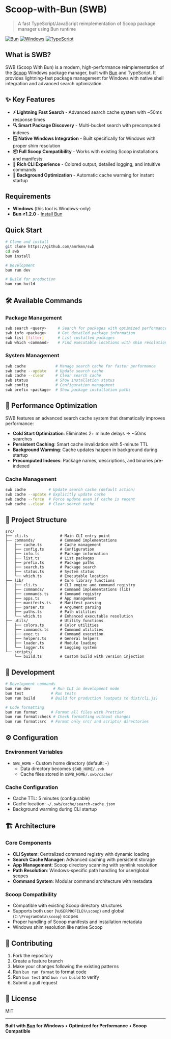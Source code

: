 # Scoop-with-Bun (SWB)

> A fast TypeScript/JavaScript reimplementation of Scoop package manager using Bun runtime

[![Bun](https://img.shields.io/badge/Bun-≥1.2.0-black?logo=bun)](https://bun.com)
[![Windows](https://img.shields.io/badge/Platform-Windows-blue?logo=windows)](https://www.microsoft.com/windows)
[![TypeScript](https://img.shields.io/badge/TypeScript-ES2022-blue?logo=typescript)](https://www.typescriptlang.org/)

## What is SWB?

SWB (Scoop With Bun) is a modern, high-performance reimplementation of the [Scoop](https://scoop.sh/) Windows package manager, built with [Bun](https://bun.com) and TypeScript. It provides lightning-fast package management for Windows with native shell integration and advanced search optimization.

## ✨ Key Features

- **⚡ Lightning Fast Search** - Advanced search cache system with ~50ms response times
- **🔍 Smart Package Discovery** - Multi-bucket search with precomputed indexes
- **🪟 Native Windows Integration** - Built specifically for Windows with proper shim resolution
- **📦 Full Scoop Compatibility** - Works with existing Scoop installations and manifests
- **🎨 Rich CLI Experience** - Colored output, detailed logging, and intuitive commands
- **🚀 Background Optimization** - Automatic cache warming for instant startup

## Requirements

- **Windows** (this tool is Windows-only)
- **Bun ≥1.2.0** - [Install Bun](https://bun.com/docs/installation)

## Quick Start

```bash
# Clone and install
git clone https://github.com/amrkmn/swb
cd swb
bun install

# Development
bun run dev

# Build for production
bun run build
```

## 🛠️ Available Commands

### Package Management
```bash
swb search <query>     # Search for packages with optimized performance
swb info <package>     # Get detailed package information
swb list [filter]      # List installed packages
swb which <command>    # Find executable locations with shim resolution
```

### System Management
```bash
swb cache             # Manage search cache for faster performance
swb cache --update    # Update search cache
swb cache --clear     # Clear search cache
swb status            # Show installation status
swb config            # Configuration management
swb prefix <package>  # Show package installation paths
```

## 🚀 Performance Optimization

SWB features an advanced search cache system that dramatically improves performance:

- **Cold Start Optimization**: Eliminates 2+ minute delays → ~50ms searches
- **Persistent Caching**: Smart cache invalidation with 5-minute TTL
- **Background Warming**: Cache updates happen in background during startup
- **Precomputed Indexes**: Package names, descriptions, and binaries pre-indexed

### Cache Management
```bash
swb cache          # Update search cache (default action)
swb cache --update # Explicitly update cache
swb cache --force  # Force update even if cache is recent
swb cache --clear  # Clear search cache
```

## 📁 Project Structure

```
src/
├── cli.ts              # Main CLI entry point
├── commands/           # Command implementations
│   ├── cache.ts        # Cache management
│   ├── config.ts       # Configuration
│   ├── info.ts         # Package information
│   ├── list.ts         # List packages
│   ├── prefix.ts       # Package paths
│   ├── search.ts       # Package search
│   ├── status.ts       # System status
│   └── which.ts        # Executable location
├── lib/                # Core library functions
│   ├── cli.ts          # CLI engine and command registry
│   ├── commands/       # Command implementations (lib)
│   ├── commands.ts     # Command registry
│   ├── apps.ts         # App management
│   ├── manifests.ts    # Manifest parsing
│   ├── parser.ts       # Argument parsing
│   ├── paths.ts        # Path utilities
│   └── which.ts        # Enhanced executable resolution
├── utils/              # Utility functions
│   ├── colors.ts       # Color utilities
│   ├── commands.ts     # Command utilities
│   ├── exec.ts         # Command execution
│   ├── helpers.ts      # General helpers
│   ├── loader.ts       # Module loading
│   └── logger.ts       # Logging system
└── scripts/
    └── build.ts        # Custom build with version injection
```

## 🔧 Development

```bash
# Development commands
bun run dev          # Run CLI in development mode
bun test            # Run tests
bun run build       # Build for production (outputs to dist/cli.js)

# Code formatting
bun run format      # Format all files with Prettier
bun run format:check # Check formatting without changes
bun run format:src  # Format only src/ and scripts/ directories
```

## ⚙️ Configuration

### Environment Variables
- `SWB_HOME` - Custom home directory (default: `~`)
  - Data directory becomes `$SWB_HOME/.swb`
  - Cache files stored in `$SWB_HOME/.swb/cache/`

### Cache Configuration
- Cache TTL: 5 minutes (configurable)
- Cache location: `~/.swb/cache/search-cache.json`
- Background warming during CLI startup

## 🏗️ Architecture

### Core Components

- **CLI System**: Centralized command registry with dynamic loading
- **Search Cache Manager**: Advanced caching with persistent storage
- **App Management**: Scoop directory scanning with symlink resolution
- **Path Resolution**: Windows-specific path handling for user/global scopes
- **Command System**: Modular command architecture with metadata

### Scoop Compatibility

- Compatible with existing Scoop directory structures
- Supports both user (`%USERPROFILE%\scoop`) and global (`C:\ProgramData\scoop`) scopes
- Proper handling of Scoop manifests and installation metadata
- Windows shim resolution like native Scoop

## 🤝 Contributing

1. Fork the repository
2. Create a feature branch
3. Make your changes following the existing patterns
4. Run `bun run format` to format code
5. Run `bun test` and `bun run build` to verify
6. Submit a pull request

## 📄 License

MIT

---

**Built with [Bun](https://bun.com) for Windows** • **Optimized for Performance** • **Scoop Compatible**
